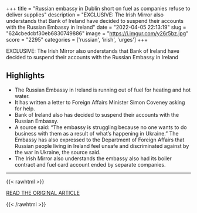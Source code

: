 +++
title = "Russian embassy in Dublin short on fuel as companies refuse to deliver supplies"
description = "EXCLUSIVE: The Irish Mirror also understands that Bank of Ireland have decided to suspend their accounts with the Russian Embassy in Ireland"
date = "2022-04-05 22:13:19"
slug = "624cbedcbf30eb6830749886"
image = "https://i.imgur.com/y26r5bz.jpg"
score = "2295"
categories = ['russian', 'irish', 'urges']
+++

EXCLUSIVE: The Irish Mirror also understands that Bank of Ireland have decided to suspend their accounts with the Russian Embassy in Ireland

## Highlights

- The Russian Embassy in Ireland is running out of fuel for heating and hot water.
- It has written a letter to Foreign Affairs Minister Simon Coveney asking for help.
- Bank of Ireland also has decided to suspend their accounts with the Russian Embassy.
- A source said: “The embassy is struggling because no one wants to do business with them as a result of what’s happening in Ukraine.” The Embassy has also expressed to the Department of Foreign Affairs that Russian people living in Ireland feel unsafe and discriminated against by the war in Ukraine, the source said.
- The Irish Mirror also understands the embassy also had its boiler contract and fuel card account ended by separate companies.

---

{{< rawhtml >}}
  <p class="article-category">
    <a target="_blank" href="https://www.irishmirror.ie/news/irish-news/politics/russian-embassy-urges-irish-government-26635546">READ THE ORIGINAL ARTICLE</a>
  </p>
{{< /rawhtml >}}
